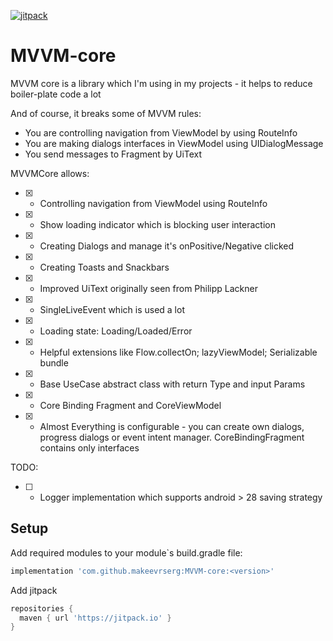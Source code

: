 
[![jitpack](https://img.shields.io/jitpack/version/com.github.makeevrserg/MVVM-core?style=for-the-badge)](https://github.com/makeevrserg/MVVM-core/releases)

# MVVM-core
MVVM core is a library which I'm using in my projects - it helps to reduce boiler-plate code a lot

And of course, it breaks some of MVVM rules:
- You are controlling navigation from ViewModel by using RouteInfo
- You are making dialogs interfaces in ViewModel using UIDialogMessage
- You send messages to Fragment by UiText

MVVMCore allows:

- [x] - Controlling navigation from ViewModel using RouteInfo
- [x] - Show loading indicator which is blocking user interaction
- [x] - Creating Dialogs and manage it's onPositive/Negative clicked
- [x] - Creating Toasts and Snackbars
- [x] - Improved UiText originally seen from Philipp Lackner
- [x] - SingleLiveEvent which is used a lot
- [x] - Loading state: Loading/Loaded/Error
- [x] - Helpful extensions like Flow.collectOn; lazyViewModel; Serializable bundle
- [x] - Base UseCase abstract class with return Type and input Params
- [x] - Core Binding Fragment and CoreViewModel
- [x] - Almost Everything is configurable - you can create own dialogs, progress dialogs or event intent manager. CoreBindingFragment contains only interfaces

TODO:

- [ ] - Logger implementation which supports android > 28 saving strategy

## Setup

Add required modules to your module`s build.gradle file:
```groovy
implementation 'com.github.makeevrserg:MVVM-core:<version>'
```

Add jitpack
```groovy
repositories {
  maven { url 'https://jitpack.io' }
}
```
